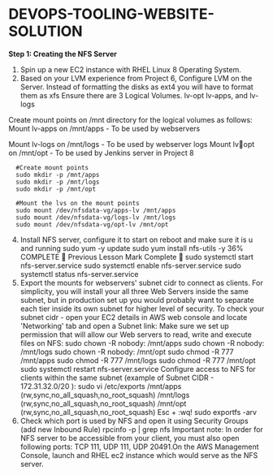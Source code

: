 # DEVOPS-TOOLING-WEBSITE-SOLUTION

**Step 1: Creating the NFS Server**
1. Spin up a new EC2 instance with RHEL Linux 8 Operating System.
2. Based on your LVM experience from Project 6, Configure LVM on the
Server.
Instead of formatting the disks as ext4 you will have to format them
as xfs
Ensure there are 3 Logical Volumes. lv-opt lv-apps, and lv-logs


Create mount points on /mnt directory for the logical volumes as
follows: Mount lv-apps on /mnt/apps - To be used by webservers


Mount lv-logs on /mnt/logs - To be used by webserver logs Mount lv￾opt on /mnt/opt - To be used by Jenkins server in Project 8



      #Create mount points
      sudo mkdir -p /mnt/apps
      sudo mkdir -p /mnt/logs
      sudo mkdir -p /mnt/opt

      #Mount the lvs on the mount points
      sudo mount /dev/nfsdata-vg/apps-lv /mnt/apps
      sudo mount /dev/nfsdata-vg/logs-lv /mnt/logs
      sudo mount /dev/nfsdata-vg/opt-lv /mnt/opt

      
      
      
4. Install NFS server, configure it to start on reboot and make sure it is u
and running
sudo yum -y update
sudo yum install nfs-utils -y
36% COMPLETE
 Previous Lesson Mark Complete 
sudo systemctl start nfs-server.service
sudo systemctl enable nfs-server.service
sudo systemctl status nfs-server.service
5. Export the mounts for webservers' subnet cidr to connect as clients. For
simplicity, you will install your all three Web Servers inside the same
subnet, but in production set up you would probably want to separate
each tier inside its own subnet for higher level of security. To check
your subnet cidr - open your EC2 details in AWS web console and locate
'Networking' tab and open a Subnet link:
Make sure we set up permission that will allow our Web servers to read,
write and execute files on NFS:
sudo chown -R nobody: /mnt/apps
sudo chown -R nobody: /mnt/logs
sudo chown -R nobody: /mnt/opt
sudo chmod -R 777 /mnt/apps
sudo chmod -R 777 /mnt/logs
sudo chmod -R 777 /mnt/opt
sudo systemctl restart nfs-server.service
Configure access to NFS for clients within the same subnet (example of
Subnet CIDR - 172.31.32.0/20 ):
sudo vi /etc/exports
/mnt/apps <Subnet-CIDR>(rw,sync,no_all_squash,no_root_squash)
/mnt/logs <Subnet-CIDR>(rw,sync,no_all_squash,no_root_squash)
/mnt/opt <Subnet-CIDR>(rw,sync,no_all_squash,no_root_squash)
Esc + :wq!
sudo exportfs -arv
6. Check which port is used by NFS and open it using Security Groups
(add new Inbound Rule)
rpcinfo -p | grep nfs
Important note: In order for NFS server to be accessible from your client,
you must also open following ports: TCP 111, UDP 111, UDP 20491.On the AWS Management Console, launch and RHEL ec2 instance which would serve as the NFS server.
